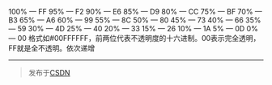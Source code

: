 100% — FF
95% — F2
90% — E6
85% — D9
80% — CC
75% — BF
70% — B3
65% — A6
60% — 99
55% — 8C
50% — 80
45% — 73
40% — 66
35% — 59
30% — 4D
25% — 40
20% — 33
15% — 26
10% — 1A
5% — 0D
0% — 00
格式如#00FFFFFF，前两位代表不透明度的十六进制。00表示完全透明，FF就是全不透明。依次递增

--------------
> 发布于[CSDN](https://blog.csdn.net/z1101558280/article/details/75675072)